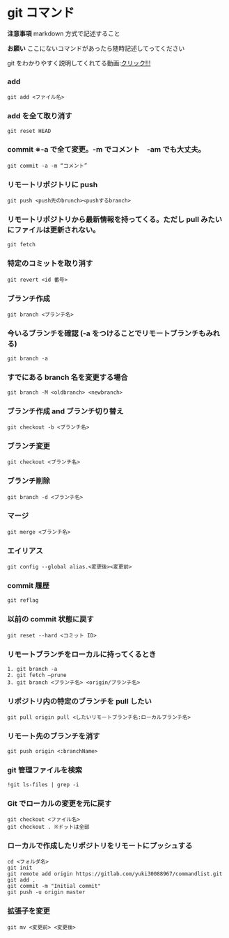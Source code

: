 # git コマンド

**注意事項**
markdown 方式で記述すること

**お願い**
ここにないコマンドがあったら随時記述してってください

git をわかりやすく説明してくれてる動画:[クリック!!!
](https://www.youtube.com/watch?v=i1L3A0SLDyg)

### add

```
git add <ファイル名>
```

### add を全て取り消す

```
git reset HEAD
```

### commit ※-a で全て変更。-m でコメント　-am でも大丈夫。

```
git commit -a -m “コメント”
```

### リモートリポジトリに push

```
git push <push先のbrunch><pushするbranch>
```

### リモートリポジトリから最新情報を持ってくる。ただし pull みたいにファイルは更新されない。

```
git fetch
```

### 特定のコミットを取り消す

```
git revert <id 番号>
```

### ブランチ作成

```
git branch <ブランチ名>
```

### 今いるブランチを確認 (-a をつけることでリモートブランチもみれる)

```
git branch -a
```

### すでにある branch 名を変更する場合

```
git branch -M <oldbranch> <newbranch>
```

### ブランチ作成 and ブランチ切り替え

```
git checkout -b <ブランチ名>
```

### ブランチ変更

```
git checkout <ブランチ名>
```

### ブランチ削除

```
git branch -d <ブランチ名>
```

### マージ

```
git merge <ブランチ名>
```

### エイリアス

```
git config --global alias.<変更後><変更前>
```

### commit 履歴

```
git reflag
```

### 以前の commit 状態に戻す

```
git reset --hard <コミット ID>
```

### リモートブランチをローカルに持ってくるとき

```
1. git branch -a
2. git fetch —prune
3. git branch <ブランチ名> <origin/ブランチ名>
```

### リポジトリ内の特定のブランチを pull したい

```
git pull origin pull <したいリモートブランチ名:ローカルブランチ名>
```

### リモート先のブランチを消す

```
git push origin <:branchName>
```

### git 管理ファイルを検索

```
!git ls-files | grep -i
```

### Git でローカルの変更を元に戻す

```
git checkout <ファイル名>
git checkout . ※ドットは全部
```

### ローカルで作成したリポジトリをリモートにプッシュする

```
cd <フォルダ名>
git init
git remote add origin https://gitlab.com/yuki30088967/commandlist.git
git add .
git commit -m "Initial commit"
git push -u origin master
```

### 拡張子を変更

```
git mv <変更前> <変更後>
```
